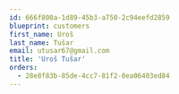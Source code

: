 ```yaml
---
id: 666f800a-1d89-45b3-a750-2c94eefd2859
blueprint: customers
first_name: Uroš
last_name: Tušar
email: utusar67@gmail.com
title: 'Uroš Tušar'
orders:
  - 28e8f83b-85de-4cc7-81f2-0ea06403ed84
---
```

